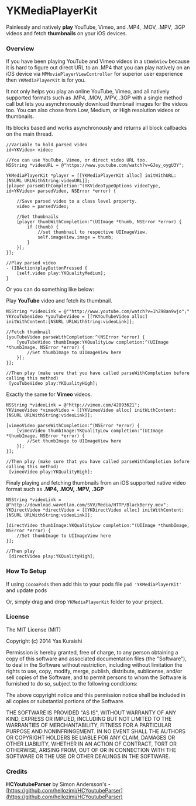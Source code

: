 YKMediaPlayerKit
================
Painlessly and natively **play** YouTube, Vimeo, and .MP4, .MOV, .MPV, .3GP videos and fetch **thumbnails** on your iOS devices.

### Overview
If you have been playing YouTube and Vimeo videos in a `UIWebView` because it is hard to figure out direct URL to an .MP4 that you can play natively on an iOS device via  `MPMoviePlayerViewController` for superior user experience then `YKMediaPlayerKit` is for you.

It not only helps you play an online YouTube, Vimeo, and all natively supported formats such as .MP4, .MOV, .MPV, .3GP with a single method call but lets you asynchronously download thumbnail images for the videos too. You can also chose from Low, Medium, or High resolution videos or thumbnails.

Its blocks based and works asynchronously and returns all block callbacks on the main thread.

    //Variable to hold parsed video
    id<YKVideo> video;

    //You can use YouTube, Vimeo, or direct video URL too.
    NSString *videoURL = @"https://www.youtube.com/watch?v=GJey_oygU3Y";

    YKMediaPlayerKit *player = [[YKMediaPlayerKit alloc] initWithURL:[NSURL URLWithString:videoURL]];
    [player parseWithCompletion:^(YKVideoTypeOptions videoType, id<YKVideo> parsedVideo, NSError *error) {

        //Save parsed video to a class level property.
        video = parsedVideo;

        //Get thumbnails
        [player thumbWithCompletion:^(UIImage *thumb, NSError *error) {
            if (thumb) {
                //set thumbnail to respective UIImageView.
                self.imageView.image = thumb;
            }
        }];
    }];

    //Play parsed video
    - (IBAction)playButtonPressed {
        [self.video play:YKQualityMedium];
    }

Or you can do something like below:

Play **YouTube** video and fetch its thumbnail.

    NSString *videoLink = @""http://www.youtube.com/watch?v=1hZ98an9wjo";"
    YKYouTubeVideo *youTubeVideo = [[YKYouTubeVideo alloc] initWithContent:[NSURL URLWithString:videoLink]];

    //Fetch thumbnail
    [youTubeVideo parseWithCompletion:^(NSError *error) {
        [youTubeVideo thumbImage:YKQualityLow completion:^(UIImage *thumbImage, NSError *error) {
            //Set thumbImage to UIImageView here
        }];
    }];

    //Then play (make sure that you have called parseWithCompletion before calling this method)
     [youTubeVideo play:YKQualityHigh];


Exactly the same for **Vimeo** videos.

    NSString *videoLink = @"http://vimeo.com/42893621";
    YKVimeoVideo *vimeoVideo = [[YKVimeoVideo alloc] initWithContent:[NSURL URLWithString:videoLink]];

    [vimeoVideo parseWithCompletion:^(NSError *error) {
        [vimeoVideo thumbImage:YKQualityLow completion:^(UIImage *thumbImage, NSError *error) {
            //Set thumbImage to UIImageView here
        }];
    }];

    //Then play (make sure that you have called parseWithCompletion before calling this method)
     [vimeoVideo play:YKQualityHigh];

 Finaly playing and fetching thumbnails from an iOS supported native video format such as **.MP4, .MOV, .MPV, .3GP**

    NSString *videoLink = @"http://download.wavetlan.com/SVV/Media/HTTP/BlackBerry.mov";
    YKDirectVideo *directVideo = [[YKDirectVideo alloc] initWithContent:[NSURL URLWithString:videoLink]];

    [directVideo thumbImage:YKQualityLow completion:^(UIImage *thumbImage, NSError *error) {
        //Set thumbImage to UIImageView here
    }];

    //Then play
     [directVideo play:YKQualityHigh];

### How To Setup

If using `CocoaPods` then add this to your pods file `pod 'YKMediaPlayerKit'` and update pods

Or, simply drag and drop `YKMediaPlayerKit` folder to your project.

###  License

The MIT License (MIT)

Copyright (c) 2014 Yas Kuraishi

Permission is hereby granted, free of charge, to any person obtaining a copy
of this software and associated documentation files (the "Software"), to deal
in the Software without restriction, including without limitation the rights
to use, copy, modify, merge, publish, distribute, sublicense, and/or sell
copies of the Software, and to permit persons to whom the Software is
furnished to do so, subject to the following conditions:

The above copyright notice and this permission notice shall be included in all
copies or substantial portions of the Software.

THE SOFTWARE IS PROVIDED "AS IS", WITHOUT WARRANTY OF ANY KIND, EXPRESS OR
IMPLIED, INCLUDING BUT NOT LIMITED TO THE WARRANTIES OF MERCHANTABILITY,
FITNESS FOR A PARTICULAR PURPOSE AND NONINFRINGEMENT. IN NO EVENT SHALL THE
AUTHORS OR COPYRIGHT HOLDERS BE LIABLE FOR ANY CLAIM, DAMAGES OR OTHER
LIABILITY, WHETHER IN AN ACTION OF CONTRACT, TORT OR OTHERWISE, ARISING FROM,
OUT OF OR IN CONNECTION WITH THE SOFTWARE OR THE USE OR OTHER DEALINGS IN THE
SOFTWARE.

### Credits

**HCYoutubeParser** by Simon Andersson's - [https://github.com/hellozimi/HCYoutubeParser](https://github.com/hellozimi/HCYoutubeParser)

